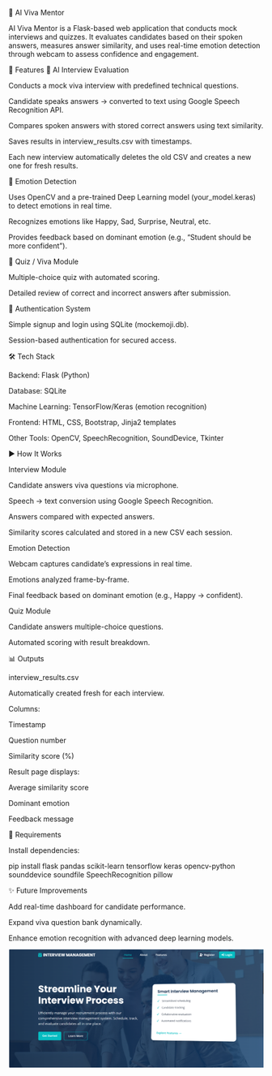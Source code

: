 🎤 AI Viva Mentor

AI Viva Mentor is a Flask-based web application that conducts mock interviews and quizzes. It evaluates candidates based on their spoken answers, measures answer similarity, and uses real-time emotion detection through webcam to assess confidence and engagement.

📖 Features
🔹 AI Interview Evaluation

Conducts a mock viva interview with predefined technical questions.

Candidate speaks answers → converted to text using Google Speech Recognition API.

Compares spoken answers with stored correct answers using text similarity.

Saves results in interview_results.csv with timestamps.

Each new interview automatically deletes the old CSV and creates a new one for fresh results.

🔹 Emotion Detection

Uses OpenCV and a pre-trained Deep Learning model (your_model.keras) to detect emotions in real time.

Recognizes emotions like Happy, Sad, Surprise, Neutral, etc.

Provides feedback based on dominant emotion (e.g., “Student should be more confident”).

🔹 Quiz / Viva Module

Multiple-choice quiz with automated scoring.

Detailed review of correct and incorrect answers after submission.

🔹 Authentication System

Simple signup and login using SQLite (mockemoji.db).

Session-based authentication for secured access.

🛠️ Tech Stack

Backend: Flask (Python)

Database: SQLite

Machine Learning: TensorFlow/Keras (emotion recognition)

Frontend: HTML, CSS, Bootstrap, Jinja2 templates

Other Tools: OpenCV, SpeechRecognition, SoundDevice, Tkinter

▶️ How It Works

Interview Module

Candidate answers viva questions via microphone.

Speech → text conversion using Google Speech Recognition.

Answers compared with expected answers.

Similarity scores calculated and stored in a new CSV each session.

Emotion Detection

Webcam captures candidate’s expressions in real time.

Emotions analyzed frame-by-frame.

Final feedback based on dominant emotion (e.g., Happy → confident).

Quiz Module

Candidate answers multiple-choice questions.

Automated scoring with result breakdown.

📊 Outputs

interview_results.csv

Automatically created fresh for each interview.

Columns:

Timestamp

Question number

Similarity score (%)

Result page displays:

Average similarity score

Dominant emotion

Feedback message

📌 Requirements

Install dependencies:

pip install flask pandas scikit-learn tensorflow keras opencv-python sounddevice soundfile SpeechRecognition pillow

✨ Future Improvements

Add real-time dashboard for candidate performance.

Expand viva question bank dynamically.

Enhance emotion recognition with advanced deep learning models.


![home](https://github.com/latha-shree/AI-Viva-Mentor/blob/main/home1.png)
